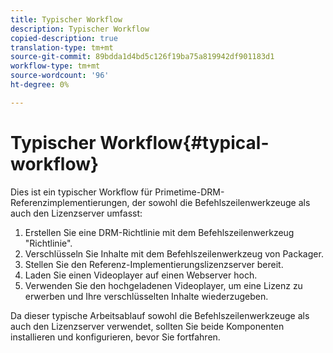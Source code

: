 ```yaml
---
title: Typischer Workflow
description: Typischer Workflow
copied-description: true
translation-type: tm+mt
source-git-commit: 89bdda1d4bd5c126f19ba75a819942df901183d1
workflow-type: tm+mt
source-wordcount: '96'
ht-degree: 0%

---
```



# Typischer Workflow{#typical-workflow}

Dies ist ein typischer Workflow für Primetime-DRM-Referenzimplementierungen, der sowohl die Befehlszeilenwerkzeuge als auch den Lizenzserver umfasst:

1. Erstellen Sie eine DRM-Richtlinie mit dem Befehlszeilenwerkzeug &quot;Richtlinie&quot;.
1. Verschlüsseln Sie Inhalte mit dem Befehlszeilenwerkzeug von Packager.
1. Stellen Sie den Referenz-Implementierungslizenzserver bereit.
1. Laden Sie einen Videoplayer auf einen Webserver hoch.
1. Verwenden Sie den hochgeladenen Videoplayer, um eine Lizenz zu erwerben und Ihre verschlüsselten Inhalte wiederzugeben.

Da dieser typische Arbeitsablauf sowohl die Befehlszeilenwerkzeuge als auch den Lizenzserver verwendet, sollten Sie beide Komponenten installieren und konfigurieren, bevor Sie fortfahren.
